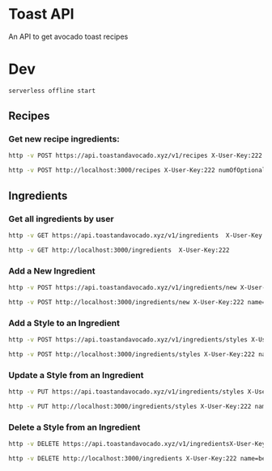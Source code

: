 # Toast API

An API to get avocado toast recipes

# Dev

```bash
serverless offline start
```

## Recipes

### Get new recipe ingredients:

```bash
http -v POST https://api.toastandavocado.xyz/v1/recipes X-User-Key:222 numOfOptionalIngredients:=5 requestedIngredients:='[]' ignoredIngredients:='[]' dietPreference=vegan
```

```bash
http -v POST http://localhost:3000/recipes X-User-Key:222 numOfOptionalIngredients:=5 requestedIngredients:='[]' ignoredIngredients:='[]' dietPreference=vegan
```

## Ingredients

### Get all ingredients by user

```bash
http -v GET https://api.toastandavocado.xyz/v1/ingredients  X-User-Key:222
```

```bash
http -v GET http://localhost:3000/ingredients  X-User-Key:222
```

### Add a New Ingredient

```bash
http -v POST https://api.toastandavocado.xyz/v1/ingredients/new X-User-Key:222 name=beer style:='["ipa", "lager"]' type:='["carnivore", "vegetarian", "vegan"]' required:=true
```

```bash
http -v POST http://localhost:3000/ingredients/new X-User-Key:222 name=beer style:='["ipa", "lager"]' type:='["carnivore", "vegetarian", "vegan"]' required:=true
```

### Add a Style to an Ingredient

```bash
http -v POST https://api.toastandavocado.xyz/v1/ingredients/styles X-User-Key:222 name=beer style="hazy ipa"

```

```bash
http -v POST http://localhost:3000/ingredients/styles X-User-Key:222 name=beer style="hazy ipa"
```

### Update a Style from an Ingredient

```bash
http -v PUT https://api.toastandavocado.xyz/v1/ingredients/styles X-User-Key:222 name=beer currentStyle="ipa" style="india pale ale"

```

```bash
http -v PUT http://localhost:3000/ingredients/styles X-User-Key:222 name=beer currentStyle="ipa" style="india pale ale"
```

### Delete a Style from an Ingredient

```bash
http -v DELETE https://api.toastandavocado.xyz/v1/ingredientsX-User-Key:222 name=beer style=ipa

```

```bash
http -v DELETE http://localhost:3000/ingredients X-User-Key:222 name=beer style=ipa
```
